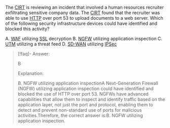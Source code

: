
The [CIRT](../../Glossary/CIRT.md) is reviewing an incident that involved a human resources recruiter exfiltrating sensitive company data. The [CIRT](../../Glossary/CIRT.md) found that the recruiter was able to use [HTTP](../../Glossary/HTTP.md) over port 53 to upload documents to a web server. Which of the following security infrastructure devices could have identified and blocked this activity? 

A. [WAF](../../Glossary/WAF.md) utilizing [SSL](../../Glossary/SSL.md) decryption 
B. [NGFW](../../Glossary/NGFW.md) utilizing application inspection 
C. [UTM](../../Glossary/UTM.md) utilizing a threat feed 
D. [SD-WAN](../../Glossary/SD-WAN.md) utilizing [IPSec](../../Glossary/IPSec.md)

> [!faq]- Answer: 
> 
> B 
> 
> Explanation: 
> 
> B. NGFW utilizing application inspectionA Next-Generation Firewall (NGFW) utilizing application inspection could have identified and blocked the use of HTTP over port 53. NGFWs have advanced capabilities that allow them to inspect and identify traffic based on the application layer, not just the port and protocol, enabling them to detect and prevent non-standard use of ports for malicious activities.Therefore, the correct answer is:B. NGFW utilizing application inspection.

